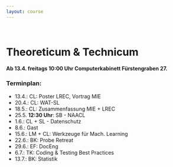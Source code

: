 ```yaml
---
layout: course
---
```


<br>

# Theoreticum & Technicum

**Ab 13.4. freitags 10:00 Uhr Computerkabinett Fürstengraben 27.**

### Terminplan:
* 13.4.: CL: Poster LREC, Vortrag MIE
* 20.4.: CL: WAT-SL
* 18.5.: CL: Zusammenfassung MIE + LREC
* 25.5. **12:30 Uhr**: SB - NAACL
* 1.6.: CL + SL - Datenschutz
* 8.6.: Gast
* 15.6.: LM + CL: Werkzeuge für Mach. Learning
* 22.6.: BK: Probe Retreat
* 29.6.: EF: DocEng
* 6.7.: TK: Coding & Testing Best Practices
* 13.7.: BK: Statistik
